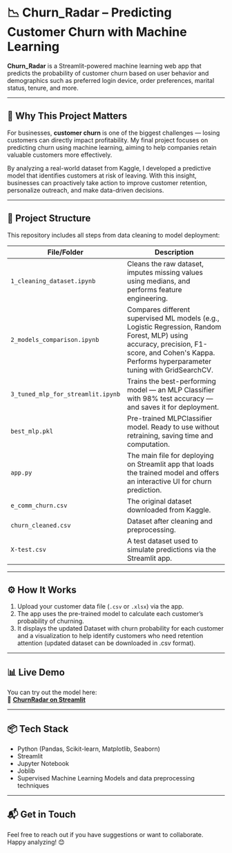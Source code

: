 # 📉 Churn_Radar – Predicting Customer Churn with Machine Learning

**Churn_Radar** is a Streamlit-powered machine learning web app that predicts the probability of customer churn based on user behavior and demographics such as preferred login device, order preferences, marital status, tenure, and more.

---

## 🧠 Why This Project Matters

For businesses, **customer churn** is one of the biggest challenges — losing customers can directly impact profitability. My final project focuses on predicting churn using machine learning, aiming to help companies retain valuable customers more effectively.

By analyzing a real-world dataset from Kaggle, I developed a predictive model that identifies customers at risk of leaving. With this insight, businesses can proactively take action to improve customer retention, personalize outreach, and make data-driven decisions.

---

## 📁 Project Structure

This repository includes all steps from data cleaning to model deployment:

| File/Folder                   | Description                                                                                     |
|------------------------------|-------------------------------------------------------------------------------------------------|
| `1_cleaning_dataset.ipynb`   | Cleans the raw dataset, imputes missing values using medians, and performs feature engineering. |
| `2_models_comparison.ipynb`  | Compares different supervised ML models (e.g., Logistic Regression, Random Forest, MLP) using accuracy, precision, F1-score, and Cohen's Kappa. Performs hyperparameter tuning with GridSearchCV. |
| `3_tuned_mlp_for_streamlit.ipynb` | Trains the best-performing model — an MLP Classifier with 98% test accuracy — and saves it for deployment. |
| `best_mlp.pkl`               | Pre-trained MLPClassifier model. Ready to use without retraining, saving time and computation. |
| `app.py`                     | The main file for deploying on Streamlit app that loads the trained model and offers an interactive UI for churn prediction. |
| `e_comm_churn.csv`           | The original dataset downloaded from Kaggle.                                                   |
| `churn_cleaned.csv`          | Dataset after cleaning and preprocessing.                                                      |
| `X-test.csv`                 | A test dataset used to simulate predictions via the Streamlit app.                             |

---

## ⚙️ How It Works

1. Upload your customer data file (`.csv` or `.xlsx`) via the app.
2. The app uses the pre-trained model to calculate each customer’s probability of churning.
3. It displays the updated Dataset with churn probability for each customer and a visualization to help identify customers who need retention attention (updated dataset can be downloaded in .csv format).

---

## 📊 Live Demo

You can try out the model here:  
🔗 **[ChurnRadar on Streamlit](https://churnradar.streamlit.app/)**

---

## 📦 Tech Stack

- Python (Pandas, Scikit-learn, Matplotlib, Seaborn)
- Streamlit
- Jupyter Notebook
- Joblib
- Supervised Machine Learning Models and data preprocessing techniques

---

## 📬 Get in Touch

Feel free to reach out if you have suggestions or want to collaborate.  
Happy analyzing! 😊
